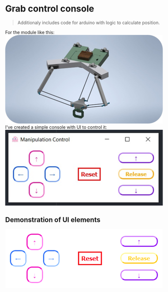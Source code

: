 # Grab control console
> Additionaly includes code for arduino with logic to calculate position.  

For the module like this:  
[<img src="module.jpg" width="600"/>](module.jpg)  
I've created a simple console with UI to control it:  
[<img src="console.jpg" width="600"/>](console.jpg)  

## Demonstration of UI elements  
[<img src="animation.gif" width="600"/>](animation.gif)  
